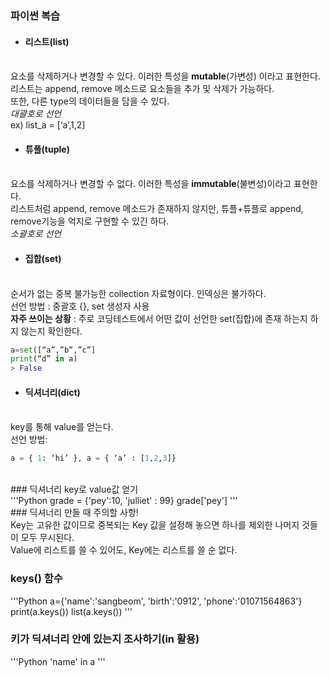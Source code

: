 ### 파이썬 복습
* #### 리스트(list)
<br>요소를 삭제하거나 변경할 수 있다. 이러한 특성을 **mutable**(가변성) 이라고 표현한다.  리스트는 append, remove 메소드로 요소들을 추가 및 삭제가 가능하다.
<br>또한, 다른 type의 데이터들을 담을 수 있다. 
<br>*대괄호로 선언*
<br>ex) list_a = [‘a’,1,2]
<br>
* #### 튜플(tuple)
<br>요소를 삭제하거나 변경할 수 없다. 이러한 특성을 **immutable**(불변성)이라고 표현한다.
<br>리스트처럼 append, remove 메소드가 존재하지 않지만, 튜플+튜플로 append, remove기능을 억지로 구현할 수 있긴 하다.
<br>*소괄호로 선언*
<br>
* #### 집합(set)
<br>순서가 없는 중복 불가능한 collection 자료형이다. 인덱싱은 불가하다.
<br>선언 방법 : 중괄호 {}, set 생성자 사용
<br>**자주 쓰이는 상황** : 주로 코딩테스트에서 어떤 값이 선언한 set(집합)에 존재 하는지 하지 않는지 확인한다.
```python
a=set([“a”,”b”,”c”]
print(“d” in a)
> False
```
* #### 딕셔너리(dict)
<br>key를 통해 value를 얻는다. 
<br>선언 방법: 
```Python
a = { 1: ‘hi’ }, a = { ‘a’ : [1,2,3]} 
```

<br> 
### 딕셔너리 key로 value값 얻기
<br>
'''Python
grade = {'pey':10, 'julliet' : 99}
grade['pey']
'''
<br>
### 딕셔너리 만들 때 주의할 사항! 
<br> Key는 고유한 값이므로 중복되는 Key 값을 설정해 놓으면 하나를 제외한 나머지 것들이 모두 무시된다.
<br> Value에 리스트를 쓸 수 있어도, Key에는 리스트를 쓸 순 없다. 

### keys() 함수
'''Python
a={'name':'sangbeom', 'birth':'0912', 'phone':'01071564863'}
print(a.keys())
list(a.keys())
'''
### 키가 딕셔너리 안에 있는지 조사하기(in 활용)
'''Python
'name' in a
'''
